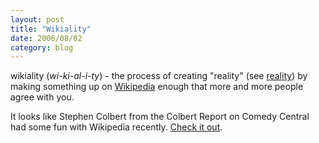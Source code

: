 ```yaml
---
layout: post
title: "Wikiality"
date: 2006/08/02
category: blog
---
```


wikiality (*wi-ki-al-i-ty*) - the process of creating "reality" (see [reality](http://dictionary.reference.com/browse/reality)) by making something up on [Wikipedia](http://wikipedia.org/) enough that more and more people agree with you.

It looks like Stephen Colbert from the Colbert Report on Comedy Central had some fun with Wikipedia recently. [Check it out](http://spring.newsvine.com/_news/2006/08/01/307864-stephen-colbert-causes-chaos-on-wikipedia-gets-blocked-from-site).

